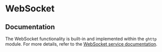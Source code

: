 # WebSocket

## Documentation

The WebSocket functionality is built-in and implemented within the `ghttp` module. For more details, refer to the [WebSocket service documentation](/docs/web-development/advanced/websocket).
